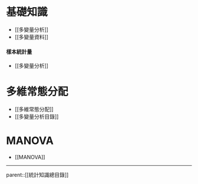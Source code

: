 # 基礎知識
- [[多變量分析]]
- [[多變量資料]]
#### 樣本統計量
- [[多變量分析]]

# 多維常態分配
- [[多維常態分配]]
- [[多變量分析目錄]]
# MANOVA
- [[MANOVA]]
- - -
parent::[[統計知識總目錄]]